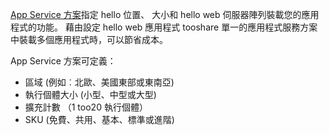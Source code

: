 [App Service 方案](../articles/app-service/azure-web-sites-web-hosting-plans-in-depth-overview.md)指定 hello 位置、 大小和 hello web 伺服器陣列裝載您的應用程式的功能。 藉由設定 hello web 應用程式 tooshare 單一的應用程式服務方案中裝載多個應用程式時，可以節省成本。

App Service 方案可定義：

* 區域 (例如︰北歐、美國東部或東南亞)
* 執行個體大小 (小型、中型或大型)
* 擴充計數 （1 too20 執行個體）
* SKU (免費、共用、基本、標準或進階)